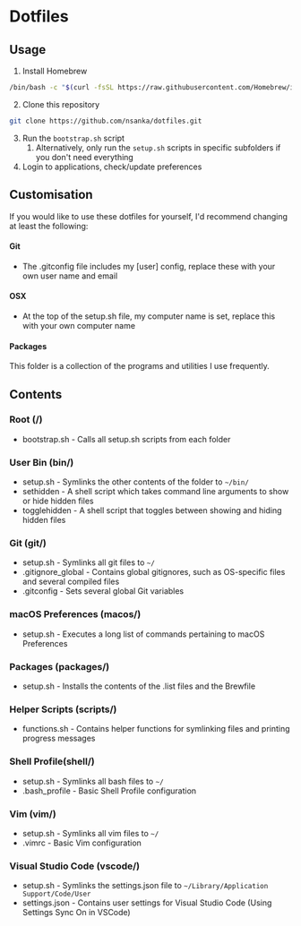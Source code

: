# Dotfiles

## Usage
1. Install Homebrew
  ```bash
  /bin/bash -c "$(curl -fsSL https://raw.githubusercontent.com/Homebrew/install/HEAD/install.sh)"
  ```
2. Clone this repository
  ```bash
  git clone https://github.com/nsanka/dotfiles.git
  ```
3. Run the `bootstrap.sh` script
    1. Alternatively, only run the `setup.sh` scripts in specific subfolders if you don't need everything
4. Login to applications, check/update preferences

## Customisation
If you would like to use these dotfiles for yourself, I'd recommend changing at least the following:

#### Git
* The .gitconfig file includes my [user] config, replace these with your own user name and email

#### OSX
* At the top of the setup.sh file, my computer name is set, replace this with your own computer name

#### Packages
This folder is a collection of the programs and utilities I use frequently.

## Contents
### Root (/)
* bootstrap.sh - Calls all setup.sh scripts from each folder

### User Bin (bin/)
* setup.sh - Symlinks the other contents of the folder to `~/bin/`
* sethidden - A shell script which takes command line arguments to show or hide hidden files
* togglehidden - A shell script that toggles between showing and hiding hidden files

### Git (git/)
* setup.sh - Symlinks all git files to `~/`
* .gitignore_global - Contains global gitignores, such as OS-specific files and several compiled files
* .gitconfig - Sets several global Git variables

### macOS Preferences (macos/)
* setup.sh - Executes a long list of commands pertaining to macOS Preferences

### Packages (packages/)
* setup.sh - Installs the contents of the .list files and the Brewfile

### Helper Scripts (scripts/)
* functions.sh - Contains helper functions for symlinking files and printing progress messages

### Shell Profile(shell/)
* setup.sh - Symlinks all bash files to `~/`
* .bash_profile - Basic Shell Profile configuration

### Vim (vim/)
* setup.sh - Symlinks all vim files to `~/`
* .vimrc - Basic Vim configuration

### Visual Studio Code (vscode/)
* setup.sh - Symlinks the settings.json file to `~/Library/Application Support/Code/User`
* settings.json - Contains user settings for Visual Studio Code (Using Settings Sync On in VSCode)